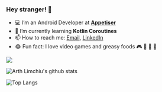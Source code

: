 ### Hey stranger! 👋

- 💻  I’m an Android Developer at **[Appetiser](https://appetiser.com.au/)**
- 📖  I’m currently learning **Kotlin Coroutines**
- 📫  How to reach me: [Email](limchiuarth@gmail.com), [LinkedIn](https://www.linkedin.com/in/arthlimchiu/)
- 😂  Fun fact: I love video games and greasy foods 🎮 🍔 🍕 🥓

![](https://komarev.com/ghpvc/?username=arthlimchiu&color=brightgreen&label=Views)

![Arth Limchiu's github stats](https://github-readme-stats.vercel.app/api?username=arthlimchiu&count_private=true&show_icons=true&theme=dark&include_all_commits=true)

![Top Langs](https://github-readme-stats.vercel.app/api/top-langs/?username=arthlimchiu&layout=compact&theme=dark)
